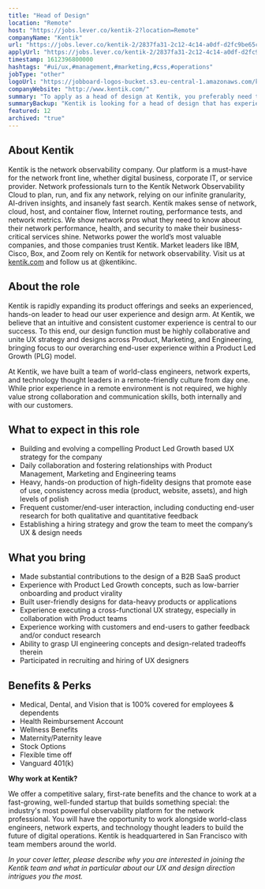 ```yaml
---
title: "Head of Design"
location: "Remote"
host: "https://jobs.lever.co/kentik-2?location=Remote"
companyName: "Kentik"
url: "https://jobs.lever.co/kentik-2/2837fa31-2c12-4c14-a0df-d2fc9be65c46"
applyUrl: "https://jobs.lever.co/kentik-2/2837fa31-2c12-4c14-a0df-d2fc9be65c46/apply"
timestamp: 1612396800000
hashtags: "#ui/ux,#management,#marketing,#css,#operations"
jobType: "other"
logoUrl: "https://jobboard-logos-bucket.s3.eu-central-1.amazonaws.com/kentik"
companyWebsite: "http://www.kentik.com/"
summary: "To apply as a head of design at Kentik, you preferably need to have experience executing a cross-functional UX strategy, especially in collaboration with Product teams."
summaryBackup: "Kentik is looking for a head of design that has experience in: #ui/ux, #management, #marketing."
featured: 12
archived: "true"
---
```


## About Kentik

Kentik is the network observability company. Our platform is a must-have for the network front line, whether digital business, corporate IT, or service provider. Network professionals turn to the Kentik Network Observability Cloud to plan, run, and fix any network, relying on our infinite granularity, AI-driven insights, and insanely fast search. Kentik makes sense of network, cloud, host, and container flow, Internet routing, performance tests, and network metrics. We show network pros what they need to know about their network performance, health, and security to make their business-critical services shine. Networks power the world’s most valuable companies, and those companies trust Kentik. Market leaders like IBM, Cisco, Box, and Zoom rely on Kentik for network observability. Visit us at [kentik.com](http://kentik.com/) and follow us at @kentikinc.

## About the role

Kentik is rapidly expanding its product offerings and seeks an experienced, hands-on leader to head our user experience and design arm. At Kentik, we believe that an intuitive and consistent customer experience is central to our success. To this end, our design function must be highly collaborative and unite UX strategy and designs across Product, Marketing, and Engineering, bringing focus to our overarching end-user experience within a Product Led Growth (PLG) model.  

At Kentik, we have built a team of world-class engineers, network experts, and technology thought leaders in a remote-friendly culture from day one. While prior experience in a remote environment is not required, we highly value strong collaboration and communication skills, both internally and with our customers.

## What to expect in this role

*   Building and evolving a compelling Product Led Growth based UX strategy for the company
*   Daily collaboration and fostering relationships with Product Management, Marketing and Engineering teams
*   Heavy, hands-on production of high-fidelity designs that promote ease of use, consistency across media (product, website, assets), and high levels of polish
*   Frequent customer/end-user interaction, including conducting end-user research for both qualitative and quantitative feedback
*   Establishing a hiring strategy and grow the team to meet the company’s UX & design needs

## What you bring

*   Made substantial contributions to the design of a B2B SaaS product
*   Experience with Product Led Growth concepts, such as low-barrier onboarding and product virality
*   Built user-friendly designs for data-heavy products or applications
*   Experience executing a cross-functional UX strategy, especially in collaboration with Product teams
*   Experience working with customers and end-users to gather feedback and/or conduct research
*   Ability to grasp UI engineering concepts and design-related tradeoffs therein
*   Participated in recruiting and hiring of UX designers

## Benefits & Perks

*   Medical, Dental, and Vision that is 100% covered for employees & dependents
*   Health Reimbursement Account
*   Wellness Benefits
*   Maternity/Paternity leave
*   Stock Options
*   Flexible time off
*   Vanguard 401(k)

**Why work at Kentik?**

We offer a competitive salary, first-rate benefits and the chance to work at a fast-growing, well-funded startup that builds something special: the industry's most powerful observability platform for the network professional. You will have the opportunity to work alongside world-class engineers, network experts, and technology thought leaders to build the future of digital operations. Kentik is headquartered in San Francisco with team members around the world.

_In your cover letter, please describe why you are interested in joining the Kentik team and what in particular about our UX and design direction intrigues you the most._
